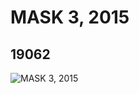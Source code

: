 # MASK 3, 2015
## 19062
![MASK 3, 2015](https://lc-www-live-s.legocdn.com/media/bricks/5/2/6102755.jpg)